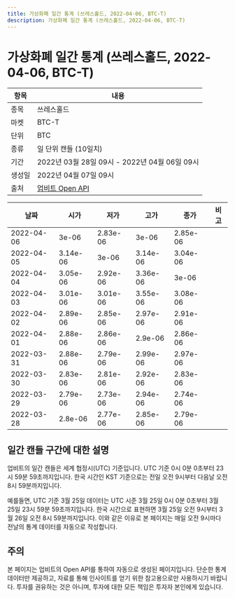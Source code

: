```yaml
---
title: 가상화폐 일간 통계 (쓰레스홀드, 2022-04-06, BTC-T)
description: 가상화폐 일간 통계 (쓰레스홀드, 2022-04-06, BTC-T)
---
```



가상화폐 일간 통계 (쓰레스홀드, 2022-04-06, BTC-T)
===

|항목|내용|
|--|--|
|종목|쓰레스홀드|
|마켓|BTC-T|
|단위|BTC|
|종류|일 단위 캔들 (10일치)|
|기간|2022년 03월 28일 09시 - 2022년 04월 06일 09시|
|생성일|2022년 04월 07일 09시|
|출처|[업비트 Open API](https://docs.upbit.com)|


|날짜|시가|저가|고가|종가|비고|
|--|--|--|--|--|--|
|2022-04-06|3e-06|2.83e-06|3e-06|2.85e-06|    |
|2022-04-05|3.14e-06|3e-06|3.14e-06|3.04e-06|    |
|2022-04-04|3.05e-06|2.92e-06|3.36e-06|3e-06|    |
|2022-04-03|3.01e-06|3.01e-06|3.55e-06|3.08e-06|    |
|2022-04-02|2.89e-06|2.85e-06|2.97e-06|2.91e-06|    |
|2022-04-01|2.88e-06|2.86e-06|2.9e-06|2.86e-06|    |
|2022-03-31|2.88e-06|2.79e-06|2.99e-06|2.97e-06|    |
|2022-03-30|2.83e-06|2.81e-06|2.92e-06|2.83e-06|    |
|2022-03-29|2.79e-06|2.73e-06|2.94e-06|2.74e-06|    |
|2022-03-28|2.8e-06|2.77e-06|2.85e-06|2.79e-06|    |


일간 캔들 구간에 대한 설명
---


업비트의 일간 캔들은 세계 협정시(UTC) 기준입니다. 
UTC 기준 0시 0분 0초부터 23시 59분 59초까지입니다. 
한국 시간인 KST 기준으로는 전일 오전 9시부터 다음날 오전 8시 59분까지입니다. 


예를들면, UTC 기준 3월 25일 데이터는 UTC 시준 3월 25일 0시 0분 0초부터 3월 25일 23시 59분 59초까지입니다. 
한국 시간으로 표현하면 3월 25일 오전 9시부터 3월 26일 오전 8시 59분까지입니다. 
이와 같은 이유로 본 페이지는 매일 오전 9시마다 전날의 통계 데이터를 자동으로 작성합니다. 


주의
---


본 페이지는 업비트의 Open API를 통하여 자동으로 생성된 페이지입니다. 
단순한 통계 데이터만 제공하고, 자료를 통해 인사이트를 얻기 위한 참고용으로만 사용하시기 바랍니다. 
투자를 권유하는 것은 아니며, 투자에 대한 모든 책임은 투자자 본인에게 있습니다. 
